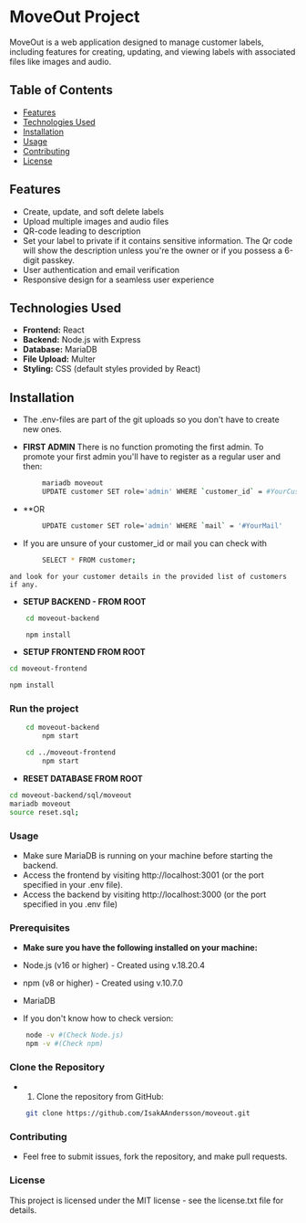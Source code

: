 # MoveOut Project

MoveOut is a web application designed to manage customer labels, including features for creating, updating, and viewing labels with associated files like images and audio.

## Table of Contents

-   [Features](#features)
-   [Technologies Used](#technologies-used)
-   [Installation](#installation)
-   [Usage](#usage)
-   [Contributing](#contributing)
-   [License](#license)

## Features

-   Create, update, and soft delete labels
-   Upload multiple images and audio files
-   QR-code leading to description
-   Set your label to private if it contains sensitive information.
    The Qr code will show the description unless you're the owner or if
    you possess a 6-digit passkey.
-   User authentication and email verification
-   Responsive design for a seamless user experience

## Technologies Used

-   **Frontend:** React
-   **Backend:** Node.js with Express
-   **Database:** MariaDB
-   **File Upload:** Multer
-   **Styling:** CSS (default styles provided by React)

## Installation

-   The .env-files are part of the git uploads so you don't have to create new ones.

-   **FIRST ADMIN**
    There is no function promoting the first admin. To promote your first admin you'll have to register as a regular user and then:

```bash
        mariadb moveout
        UPDATE customer SET role='admin' WHERE `customer_id` = #YourCustomerId
```

-   \*\*OR

```bash
        UPDATE customer SET role='admin' WHERE `mail` = '#YourMail'
```

-   If you are unsure of your customer_id or mail you can check with

```bash
        SELECT * FROM customer;
```

    and look for your customer details in the provided list of customers if any.

-   **SETUP BACKEND - FROM ROOT**

```bash
    cd moveout-backend
```

```bash
    npm install
```

-   **SETUP FRONTEND FROM ROOT**

```bash
cd moveout-frontend
```

```bash
npm install
```

### Run the project

```bash
    cd moveout-backend
        npm start
```

```bash
    cd ../moveout-frontend
        npm start
```

-   **RESET DATABASE FROM ROOT**

```bash
cd moveout-backend/sql/moveout
mariadb moveout
source reset.sql;
```

### Usage

-   Make sure MariaDB is running on your machine before starting the backend.
-   Access the frontend by visiting http://localhost:3001 (or the port specified in your .env file).
-   Access the backend by visiting http://localhost:3000 (or the port specified in you .env file)

### Prerequisites

-   **Make sure you have the following installed on your machine:**

-   Node.js (v16 or higher) - Created using v.18.20.4
-   npm (v8 or higher) - Created using v.10.7.0
-   MariaDB

-   If you don't know how to check version:

```bash
    node -v #(Check Node.js)
    npm -v #(Check npm)
```

### Clone the Repository

-   1. Clone the repository from GitHub:

```bash
    git clone https://github.com/IsakAAndersson/moveout.git
```

### Contributing

-   Feel free to submit issues, fork the repository, and make pull requests.

### License

This project is licensed under the MIT license - see the license.txt file for details.
